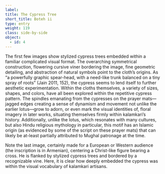 ```yaml
---
label:
title: The Cypress Tree
short_title: Boteh ii
type: entry
weight: 119
class: side-by-side
object:
  - id: 4
---
```

The first few images show stylized cypress trees embedded within a familiar complicated visual format. The overarching symmetrical construction, flowering cursive viner bordering the image, fine geometric detailing, and abstraction of natural symbols point to the cloth’s origins. As “a powerfully graphic spear-head, with a need-like trunk balanced on a tiny spray of roots” (Jain 2011, 152), the cypress seems to lend itself to further aesthetic experimentation. Within the cloths themselves, a variety of sizes, shapes, and colors, have all been explored within the repetitive cypress pattern. The spindles emanating from the cypresses on the prayer mats—jagged edges creating a sense of dynamism and movement not unlike the earlier lotus—grow to adorn, or even mark the visual identities of, floral imagery in later works, situating themselves firmly within kalamkari’s history. Additionally, unlike the lotus, which resonates with many cultures, but also Hindu religious mythology in particular, this motif has an Islamic origin (as evidenced by some of the script on these prayer mats) that can likely be at-least partially attributed to Mughal patronage at the time.

Note the last image, certainly made for a European or Western audience (the inscription is in Armenian), centering a Christ-like figure bearing a cross. He is flanked by stylized cypress trees and bordered by a recognizable vine. Here, it is clear how deeply embedded the cypress was within the visual vocabulary of kalamkari artisans.  
